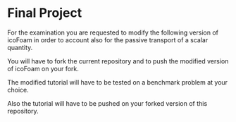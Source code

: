 # Final Project

For the examination you are requested to modify the following version of icoFoam in order to account also for the passive transport of a scalar quantity.

You will have to fork the current repository and to push the modified version of icoFoam on your fork.

The modified tutorial will have to be tested on a benchmark problem at your choice.

Also the tutorial will have to be pushed on your forked version of this repository.



